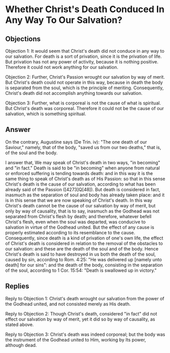 # Whether Christ's Death Conduced In Any Way To Our Salvation?

## Objections

Objection 1: It would seem that Christ's death did not conduce in any way to our salvation. For death is a sort of privation, since it is the privation of life. But privation has not any power of activity, because it is nothing positive. Therefore it could not work anything for our salvation.

Objection 2: Further, Christ's Passion wrought our salvation by way of merit. But Christ's death could not operate in this way, because in death the body is separated from the soul, which is the principle of meriting. Consequently, Christ's death did not accomplish anything towards our salvation.

Objection 3: Further, what is corporeal is not the cause of what is spiritual. But Christ's death was corporeal. Therefore it could not be the cause of our salvation, which is something spiritual.

## Answer

On the contrary, Augustine says (De Trin. iv): "The one death of our Saviour," namely, that of the body, "saved us from our two deaths," that is, of the soul and the body.

I answer that, We may speak of Christ's death in two ways, "in becoming" and "in fact." Death is said to be "in becoming" when anyone from natural or enforced suffering is tending towards death: and in this way it is the same thing to speak of Christ's death as of His Passion: so that in this sense Christ's death is the cause of our salvation, according to what has been already said of the Passion ([4273]Q[48]). But death is considered in fact, inasmuch as the separation of soul and body has already taken place: and it is in this sense that we are now speaking of Christ's death. In this way Christ's death cannot be the cause of our salvation by way of merit, but only by way of causality, that is to say, inasmuch as the Godhead was not separated from Christ's flesh by death; and therefore, whatever befell Christ's flesh, even when the soul was departed, was conducive to salvation in virtue of the Godhead united. But the effect of any cause is properly estimated according to its resemblance to the cause. Consequently, since death is a kind of privation of one's own life, the effect of Christ's death is considered in relation to the removal of the obstacles to our salvation: and these are the death of the soul and of the body. Hence Christ's death is said to have destroyed in us both the death of the soul, caused by sin, according to Rom. 4:25: "He was delivered up [namely unto death] for our sins": and the death of the body, consisting in the separation of the soul, according to 1 Cor. 15:54: "Death is swallowed up in victory."

## Replies

Reply to Objection 1: Christ's death wrought our salvation from the power of the Godhead united, and not consisted merely as His death.

Reply to Objection 2: Though Christ's death, considered "in fact" did not effect our salvation by way of merit, yet it did so by way of causality, as stated above.

Reply to Objection 3: Christ's death was indeed corporeal; but the body was the instrument of the Godhead united to Him, working by Its power, although dead.